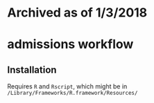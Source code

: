 # Archived as of 1/3/2018

# admissions workflow

## Installation

Requires `R` and `Rscript`, which might be in `/Library/Frameworks/R.framework/Resources/`
